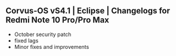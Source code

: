 ## Corvus-OS vS4.1 | Eclipse | Changelogs for Redmi Note 10 Pro/Pro Max

- October security patch
- fixed lags
- Minor fixes and improvements

